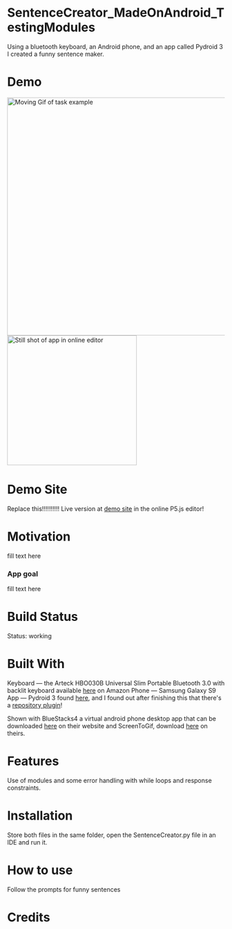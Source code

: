 # SentenceCreator_MadeOnAndroid_TestingModules
Using a bluetooth keyboard, an Android phone, and an app called Pydroid 3 I created a funny sentence maker.  

# Demo 

<img src="images/RelentlessProjectApp.gif" height = "550" alt="Moving Gif of task example">

<img src="images/FullImageOfRelentlessTimer.PNG" height = "300" alt="Still shot of app in online editor">

# Demo Site

Replace this!!!!!!!!!! Live version at [demo site](https://editor.p5js.org/DesignCJT/full/BkALH6xe4) in the online P5.js editor!


# Motivation

fill text here 


### App goal

fill text here


# Build Status

Status: working


# Built With

Keyboard — the Arteck HBO030B Universal Slim Portable Bluetooth 3.0 with backlit keyboard available [here](https://smile.amazon.com/gp/product/B00X5P8BJO/ref=ppx_yo_dt_b_asin_title_o05_s01?ie=UTF8&psc=1) on Amazon 
Phone — Samsung Galaxy S9
App — Pydroid 3 found [here](https://play.google.com/store/apps/details?id=ru.iiec.pydroid3), and I found out after finishing this that there's a [repository plugin](https://play.google.com/store/apps/details?id=ru.iiec.pydroid3.quickinstallrepo)! 

Shown with BlueStacks4 a virtual android phone desktop app that can be downloaded [here](https://www.bluestacks.com/) on their website and ScreenToGif, download [here](https://www.screentogif.com/downloads.html) on theirs.

# Features

Use of modules and some error handling with while loops and response constraints. 


# Installation

Store both files in the same folder, open the SentenceCreator.py file in an IDE and run it. 

# How to use

Follow the prompts for funny sentences

# Credits

